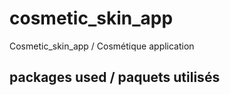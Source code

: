 # cosmetic_skin_app

Cosmetic_skin_app / Cosmétique application

## packages used / paquets utilisés


